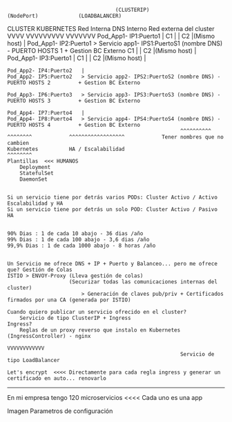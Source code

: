     
                                       (CLUSTERIP)                           (NodePort)             (LOADBALANCER)
CLUSTER KUBERNETES                          Red Interna     DNS Interno   Red externa del cluster   
                                             VVVV            VVVVVVVVV     VVVVVVV
    Pod_App1- IP1:Puerto1   |
        C1  |               |
        C2  |(Mismo host)   |
    Pod_App1- IP2:Puerto1   > Servicio app1- IPS1:PuertoS1 (nombre DNS) - PUERTO HOSTS 1         + Gestion BC Externo
        C1  |               |
        C2  |(Mismo host)   |
    Pod_App1- IP3:Puerto1   |
        C1  |               |
        C2  |(Mismo host)   |
        
    Pod_App2- IP4:Puerto2   |
    Pod_App2- IP5:Puerto2   > Servicio app2- IPS2:PuertoS2 (nombre DNS) - PUERTO HOSTS 2         + Gestion BC Externo
        
    Pod_App3- IP6:Puerto3   > Servicio app3- IPS3:PuertoS3 (nombre DNS) - PUERTO HOSTS 3         + Gestion BC Externo
    
    Pod_App4- IP7:Puerto4   |
    Pod_App4- IP8:Puerto4   > Servicio app4- IPS4:PuertoS4 (nombre DNS) - PUERTO HOSTS 4         + Gestion BC Externo
                                                            ^^^^^^^^^^
    ^^^^^^^^            ^^^^^^^^^^^^^^^^^^            Tener nombres que no cambien
    Kubernetes          HA / Escalabilidad
    ^^^^^^^^
    Plantillas  <<< HUMANOS
        Deployment
        StatefulSet
        DaemonSet
    
    
    Si un servicio tiene por detrás varios PODs: Cluster Activo / Activo       Escalabilidad y HA
    Si un servicio tiene por detrás un solo POD: Cluster Activo / Pasivo       HA
    
    
    90% Dias : 1 de cada 10 abajo - 36 dias /año
    99% Dias : 1 de cada 100 abajo - 3,6 dias /año
    99,9% Dias : 1 de cada 1000 abajo - 8 horas /año
    
    
    Un Servicio me ofrece DNS + IP + Puerto y Balanceo... pero me ofrece que? Gestión de Colas
    ISTIO > ENVOY-Proxy (Lleva gestión de colas)
                        (Securizar todas las comunicaciones internas del cluster)
                            > Generación de claves pub/priv + Certificados firmados por una CA (generada por ISTIO)
    
    Cuando quiero publicar un servicio ofrecido en el cluster?
        Servicio de tipo ClusterIP + Ingress
    Ingress?
        Reglas de un proxy reverso que instalo en Kubernetes (IngressController) - nginx
                                                                VVVVVVVVVVVV
                                                            Servicio de tipo LoadBalancer
    
    Let's encrypt  <<<< Directamente para cada regla ingress y generar un certificado en auto... renovarlo
    
------
En mi empresa tengo 120 microservicios <<<< Cada uno es una app

Imagen 
Parametros de configuración